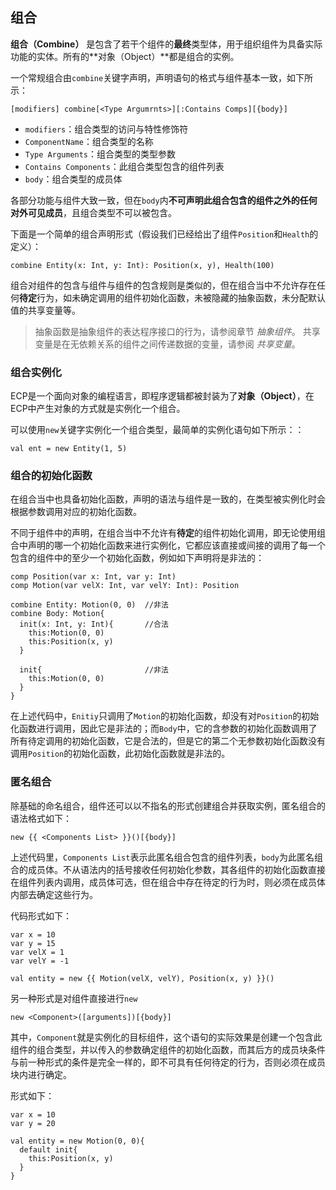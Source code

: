 ## 组合

**组合（Combine）** 是包含了若干个组件的**最终**类型体，用于组织组件为具备实际功能的实体。所有的**对象（Object）**都是组合的实例。

一个常规组合由`combine`关键字声明，声明语句的格式与组件基本一致，如下所示：

```ecp
[modifiers] combine[<Type Argumrnts>][:Contains Comps][{body}]
```

- `modifiers`：组合类型的访问与特性修饰符
- `ComponentName`：组合类型的名称
- `Type Arguments`：组合类型的类型参数
- `Contains Components`：此组合类型包含的组件列表
- `body`：组合类型的成员体

各部分功能与组件大致一致，但在`body`内**不可声明此组合包含的组件之外的任何对外可见成员**，且组合类型不可以被包含。

下面是一个简单的组合声明形式（假设我们已经给出了组件`Position`和`Health`的定义）：

```ecp
combine Entity(x: Int, y: Int): Position(x, y), Health(100)
```

组合对组件的包含与组件与组件的包含规则是类似的，但在组合当中不允许存在任何**待定**行为，如未确定调用的组件初始化函数，未被隐藏的抽象函数，未分配默认值的共享变量等。

> 抽象函数是抽象组件的表达程序接口的行为，请参阅章节 *抽象组件*。
> 共享变量是在无依赖关系的组件之间传递数据的变量，请参阅 *共享变量*。

### 组合实例化

ECP是一个面向对象的编程语言，即程序逻辑都被封装为了**对象（Object）**，在ECP中产生对象的方式就是实例化一个组合。

可以使用`new`关键字实例化一个组合类型，最简单的实例化语句如下所示：：

```ecs
val ent = new Entity(1, 5)
```

### 组合的初始化函数

在组合当中也具备初始化函数，声明的语法与组件是一致的，在类型被实例化时会根据参数调用对应的初始化函数。

不同于组件中的声明，在组合当中不允许有**待定**的组件初始化调用，即无论使用组合中声明的哪一个初始化函数来进行实例化，它都应该直接或间接的调用了每一个包含的组件中的至少一个初始化函数，例如如下声明将是非法的：

```ecs
comp Position(var x: Int, var y: Int)
comp Motion(var velX: Int, var velY: Int): Position

combine Entity: Motion(0, 0)  //非法
combine Body: Motion{
  init(x: Int, y: Int){       //合法
    this:Motion(0, 0)
    this:Position(x, y)
  }
  
  init{                       //非法
    this:Motion(0, 0)
  }
}
```

在上述代码中，`Enitiy`只调用了`Motion`的初始化函数，却没有对`Position`的初始化函数进行调用，因此它是非法的；而`Body`中，它的含参数的初始化函数调用了所有待定调用的初始化函数，它是合法的，但是它的第二个无参数初始化函数没有调用`Position`的初始化函数，此初始化函数就是非法的。

### 匿名组合

除基础的命名组合，组件还可以以不指名的形式创建组合并获取实例，匿名组合的语法格式如下：

```ecs
new {{ <Components List> }}()[{body}]
```

上述代码里，`Components List`表示此匿名组合包含的组件列表，`body`为此匿名组合的成员体。不从语法内的括号接收任何初始化参数，其各组件的初始化函数直接在组件列表内调用，成员体可选，但在组合中存在待定的行为时，则必须在成员体内部去确定这些行为。

代码形式如下：

```ecs
var x = 10
var y = 15
var velX = 1
var velY = -1

val entity = new {{ Motion(velX, velY), Position(x, y) }}()
```

另一种形式是对组件直接进行`new`

```ecs
new <Component>([arguments])[{body}]
```

其中，`Component`就是实例化的目标组件，这个语句的实际效果是创建一个包含此组件的组合类型，并以传入的参数确定组件的初始化函数，而其后方的成员块条件与前一种形式的条件是完全一样的，即不可具有任何待定的行为，否则必须在成员块内进行确定。

形式如下：
```ecs
var x = 10
var y = 20

val entity = new Motion(0, 0){
  default init{
    this:Position(x, y)
  }
}
```